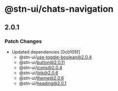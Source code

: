 # @stn-ui/chats-navigation

## 2.0.1

### Patch Changes

- Updated dependencies [0cb105f]
  - @stn-ui/use-toggle-boolean@2.0.4
  - @stn-ui/button@2.0.11
  - @stn-ui/icons@2.0.4
  - @stn-ui/link@2.0.6
  - @stn-ui/theme@2.0.6
  - @stn-ui/heading@2.0.1
